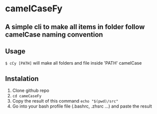 # camelCaseFy

## A simple cli to make all items in folder follow camelCase naming convention

## Usage

`$ cCy [PATH]` will make all folders and file inside 'PATH' camelCase

## Instalation
1. Clone github repo
1. `cd cameCaseFy`
1. Copy the result of this command `echo "$(pwd)/src"`
1. Go into your bash profile file (.bashrc, .zhsrc ...) and paste the result